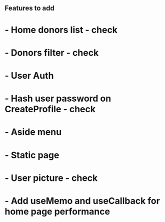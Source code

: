 ## Features to add

# - Home donors list - check
# - Donors filter - check
# - User Auth
#       - Hash user password on CreateProfile - check
# - Aside menu
# - Static page
# - User picture - check
# - Add useMemo and useCallback for home page performance
